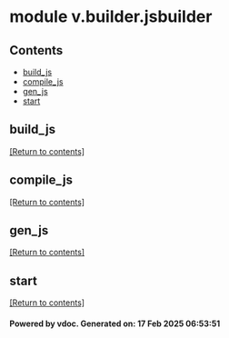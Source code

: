 # module v.builder.jsbuilder


## Contents
- [build_js](#build_js)
- [compile_js](#compile_js)
- [gen_js](#gen_js)
- [start](#start)

## build_js
[[Return to contents]](#Contents)

## compile_js
[[Return to contents]](#Contents)

## gen_js
[[Return to contents]](#Contents)

## start
[[Return to contents]](#Contents)

#### Powered by vdoc. Generated on: 17 Feb 2025 06:53:51
